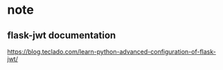 # note
## flask-jwt documentation
https://blog.teclado.com/learn-python-advanced-configuration-of-flask-jwt/
